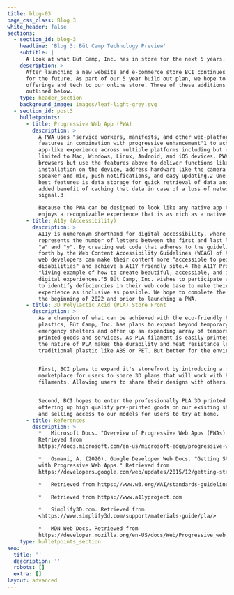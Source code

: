 ```yaml
---
title: blog-03
page_css_class: Blog 3
white_header: false
sections:
  - section_id: blog-3
    headline: 'Blog 3: Büt Camp Technology Preview'
    subtitle: |
      A look at what Büt Camp, Inc. has in store for the next 5 years.
    description: >
      After launching a new website and e-commerce store BCI continues to plan
      for the future. As part of our 5 year build out plan, we hope to bring new
      offerings and tech to our online store. Three of these additions are
      outlined below.
    type: header_section
    background_image: images/leaf-light-grey.svg
  - section_id: post3
    bulletpoints:
      - title: Progressive Web App (PWA)
        description: >
          A PWA uses "service workers, manifests, and other web-platform
          features in combination with progressive enhancement"1 to achieve an
          app-like experience across multiple platforms including but not
          limited to Mac, Windows, Linux, Android, and iOS devices. PWAs run in
          browsers but use the features above to deliver functions like
          installation on the device, address hardware like the camera or
          speaker and mic, push notifications, and easy updating.2 One of the
          best features is data storage for quick retrieval of data and the
          added benefit of caching that data in case of a loss of network
          signal.3

          Because the PWA can be designed to look like any native app the user
          enjoys a recognizable experience that is as rich as a native app.
      - title: A11y (Accessibility)
        description: >
          A11y is numeronym shorthand for digital accessibility, where the "11"
          represents the number of letters between the first and last letters
          "a" and "y". By creating web code that adheres to the guidelines set
          forth by the Web Content Accessibility Guidelines (WCAG) of the W3C
          web developers can make their content more "accessible to people with
          disabilities" and achieve a A11Y friendly site.4 The A11Y Project is a
          "living example of how to create beautiful, accessible, and inclusive
          digital experiences."5 Büt Camp, Inc. wishes to participate and plans
          to identify deficiencies in their web code base to make their shopping
          experience as inclusive as possible. We hope to complete the work in
          the beginning of 2022 and prior to launching a PWA.
      - title: 3D Polylactic Acid (PLA) Store Front
        description: >
          As a champion of what can be achieved with the eco-friendly PLA
          plastics, Büt Camp, Inc. has plans to expand beyond temporary
          emergency shelters and offer up an expanding array of temporary PLA 3D
          printed goods and services. As PLA filament is easily printed with,
          the nature of PLA makes the durability and heat resistance less than a
          traditional plastic like ABS or PET. But better for the environment.


          First, BCI plans to expand it's storefront by introducing a free
          marketplace for users to share 3D plans that will work with PLA
          filaments. Allowing users to share their designs with others.


          Second, BCI hopes to enter the professionally PLA 3D printed space by
          offering up high quality pre-printed goods on our existing store front
          and selling access to our models for users to try at home.
      - title: References
        description: >
          *   Microsoft Docs. "Overview of Progressive Web Apps (PWAs)."
          Retrieved from 
          https://docs.microsoft.com/en-us/microsoft-edge/progressive-web-apps-chromium/

          *   Osmani, A. (2020). Google Developer Web Docs. "Getting Started
          with Progressive Web Apps." Retrieved from
          https://developers.google.com/web/updates/2015/12/getting-started-pwa

          *   Retrieved from https://www.w3.org/WAI/standards-guidelines/wcag/

          *   Retrieved from https://www.a11yproject.com

          *   Simplify3D.com. Retrieved from 
          <https://www.simplify3d.com/support/materials-guide/pla/>

          *   MDN Web Docs. Retrieved from
          https://developer.mozilla.org/en-US/docs/Web/Progressive_web_apps
    type: bulletpoints_section
seo:
  title: ''
  description: ''
  robots: []
  extra: []
layout: advanced
---
```

